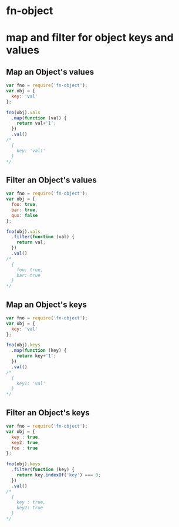 fn-object
====

# map and filter for object keys and values

## Map an Object's values

```js
var fno = require('fn-object');
var obj = {
  key: 'val'
};

fno(obj).vals
  .map(function (val) {
    return val+'1';
  })
  .val()
/*
  {
    key: 'val1'
  }
*/
```

## Filter an Object's values

```js
var fno = require('fn-object');
var obj = {
  foo: true,
  bar: true,
  qux: false
};

fno(obj).vals
  .filter(function (val) {
    return val;
  })
  .val()
/*
  {
    foo: true,
    bar: true
  }
*/
```

## Map an Object's keys

```js
var fno = require('fn-object');
var obj = {
  key: 'val'
};

fno(obj).keys
  .map(function (key) {
    return key+'1';
  })
  .val()
/*
  {
    key1: 'val'
  }
*/
```

## Filter an Object's keys

```js
var fno = require('fn-object');
var obj = {
  key : true,
  key2: true,
  foo : true
};

fno(obj).keys
  .filter(function (key) {
    return key.indexOf('key') === 0;
  })
  .val()
/*
  {
    key : true,
    key2: true
  }
*/
```
